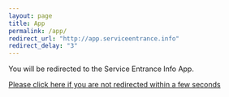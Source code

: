```yaml
---
layout: page
title: App
permalink: /app/
redirect_url: "http://app.serviceentrance.info"
redirect_delay: "3"
---
```

You will be redirected to the Service Entrance Info App.

[Please click here if you are not redirected within a few seconds]({{page.redirect_url}})
